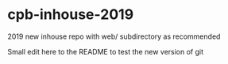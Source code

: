 # cpb-inhouse-2019
2019 new inhouse repo with web/ subdirectory as recommended

Small edit here to the README to test the new version of git
